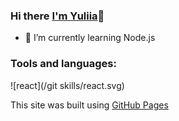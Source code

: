 ### Hi there [I'm Yuliia](https://github.com/ylyanovikova)👋

- 🌱 I’m currently learning Node.js

<!-- ![Anurag's GitHub stats](https://github-readme-stats.vercel.app/api?username=ylyanovikova&theme=vue&show_icons=true) -->

### Tools and languages:

![react](/git skills/react.svg)

This site was built using [GitHub Pages](https://pages.github.com/)

